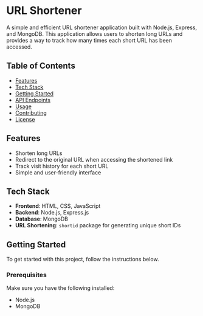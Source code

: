 # URL Shortener

A simple and efficient URL shortener application built with Node.js, Express, and MongoDB. This application allows users to shorten long URLs and provides a way to track how many times each short URL has been accessed.

## Table of Contents

- [Features](#features)
- [Tech Stack](#tech-stack)
- [Getting Started](#getting-started)
- [API Endpoints](#api-endpoints)
- [Usage](#usage)
- [Contributing](#contributing)
- [License](#license)

## Features

- Shorten long URLs
- Redirect to the original URL when accessing the shortened link
- Track visit history for each short URL
- Simple and user-friendly interface

## Tech Stack

- **Frontend**: HTML, CSS, JavaScript
- **Backend**: Node.js, Express.js
- **Database**: MongoDB
- **URL Shortening**: `shortid` package for generating unique short IDs

## Getting Started

To get started with this project, follow the instructions below.

### Prerequisites

Make sure you have the following installed:

- Node.js
- MongoDB

